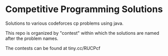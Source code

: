 # Competitive Programming Solutions
Solutions to various codeforces cp problems using java.

This repo is organized by "contest" within which the solutions are named after the problem names.

The contests can be found at tiny.cc/RUCPcf
